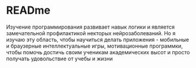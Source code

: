 # READme

Изучение программирования развивает навык логики и является замечательной профилактикой некторых нейрозаболеваний.
Но я изучаю эту область, чтобы научиться делать приложения - мобильные и браузерные интеллектуальные игры, мотивационные программки, чтобы помочь достичь своим ученикам академических высот и просто получать удовольствие от учебы и жизни
